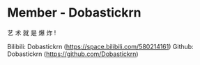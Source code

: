 # Member - Dobastickrn

艺 术 就 是 爆 炸 !

Bilibili: Dobastickrn (https://space.bilibili.com/580214161)
Github: Dobastickrn (https://github.com/Dobastickrn)
